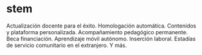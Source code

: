 # stem
Actualización docente para el éxito.  Homologación automática. Contenidos y plataforma personalizada. Acompañamiento pedagógico permanente. Beca financiación. Aprendizaje móvil autónomo. Inserción laboral. Estadías de servicio comunitario en el extranjero. Y más.
